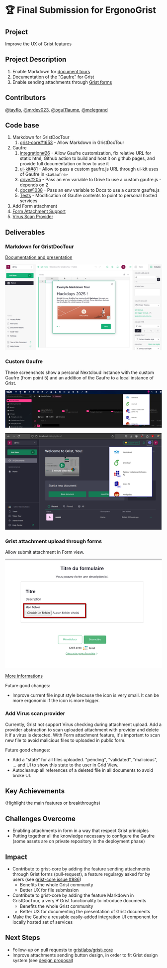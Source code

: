 # 🏆 Final Submission for ErgonoGrist

## Project

Improve the UX of Grist features

## Project Description

1. Enable Markdown for [document tours](https://support.getgrist.com/document-tours/)
2. Documentation of the ["Gaufre"](https://integration.lasuite.numerique.gouv.fr/guides/gaufre/) for Grist
3. Enable sending attachments through [Grist forms](https://www.getgrist.com/forms/)

## Contributors

<a href="https://github.com/tayflo">@tayflo</a>, <a href="https://github.com/mrdev023">@mrdev023</a>, <a href="https://github.com/ogui11aume">@ogui11aume</a>, <a href="https://github.com/mclegrand">@mclegrand</a>

## Code base

1. Markdown for GristDocTour 
   1. [grist-core#1653](https://github.com/gristlabs/grist-core/pull/1653) - Allow Markdown in GristDocTour
2. Gaufre
   1. [integration#26](https://github.com/suitenumerique/integration/pull/26) - Allow Gaufre customization, fix relative URL for static html, Github action to build and host it on github pages, and provide full documentation on how to use it
   2. [ui-kit#81](https://github.com/suitenumerique/ui-kit/pull/81) - Allow to pass a custom gaufre.js URL through ui-kit uses of Gaufre in `<LaGaufre>`
   3. [drive#205](https://github.com/suitenumerique/drive/pull/205) - Pass an env variable to Drive to use a custom gaufre.js - depends on 2
   4. [docs#1038](https://github.com/suitenumerique/docs/pull/1038) - Pass an env variable to Docs to use a custom gaufre.js
   5. [Tests](https://github.com/suitenumerique/integration/commit/266a7af9c7fcd1e3bce85ca09a4dfa8c556965a3) - Modification of Gaufre contents to point to personal hosted services
3. Add Form attachment
  1. [Form Attachment Support](https://github.com/gristlabs/grist-core/compare/main...mrdev023:grist-core:dev-attachments)
  2. [Virus Scan Provider](https://github.com/gristlabs/grist-core/compare/main...mrdev023:grist-core:dev-virus-scan)

## Deliverables

### Markdown for GristDocTour

[Documentation and presentation](assets/markdown-for-gristdoctour/deliverable1.md)

![GristDocTour - step 1](assets/markdown-for-gristdoctour/gristdoctour-slide1.png)

### Custom Gaufre

These screenshots show a personal Nextcloud instance with the custom Gaufre (from point 5) and an addition of the Gaufre to a local instance of Grist.

![Nextcloud, with a custom Gaufre](assets/nextcloud.png)

![Grist, with a custom Gaufre](assets/gristgaufre.png)

### Grist attachment upload through forms

Allow submit attachment in Form view.

![Form](./assets/add-attachments-form/step4.png)

[More informations](./assets/add-attachments-form/README.md)

Future good changes:
 - Improve current file input style because the icon is very small. It can be more ergonomic if the icon is more bigger.

### Add Virus scan provider

Currently, Grist not support Virus checking during attachment upload.
Add a provider abstraction to scan uploaded attachment with provider and delete it if a virus is detected.
With Form attachment feature, it's important to scan new file to avoid malicious files to uploaded in public form.

Future good changes:
 - Add a "state" for all files uploaded. "pending", "validated", "malicious", ... and UI to show this state to the user in Grid View.
 - Autocleanup all references of a deleted file in all documents to avoid broke UI.

## Key Achievements

(Highlight the main features or breakthroughs)

## Challenges Overcome

* Enabling attachments in form in a way that respect Grist principles
* Putting together all the knowledge necessary to configure the Gaufre (some assets are on private repository in the deployment phase)

## Impact

* Contribute to grist-core by adding the feature sending attachments through Grist forms (pull-request), a feature regulargy asked for by users (see [grist-core issue #886](https://github.com/gristlabs/grist-core/issues/886))
  * Benefits the whole Grist community
  * Better UX for file submission
* Contribute to grist-core by adding the feature Markdown in GristDocTour, a very 💗 Grist functionality to introduce documents
  * Benefits the whole Grist community
  * Better UX for documenting the presentation of Grist documents
* Make the Gaufre a reusable easily-added integration UI component for locally hosted set of services

## Next Steps

* Follow-up on pull requests to [gristlabs/grist-core](https://github.com/gristlabs/grist-core)
* Improve attachments sending button design, in order to fit Grist design system (see [design proposal](./assets/grist_form-send-attachment_no-file-selected.png))
